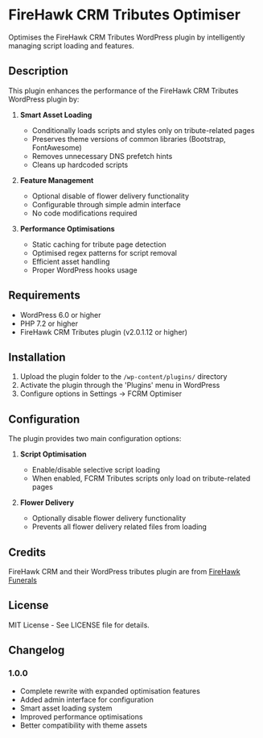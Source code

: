 # FireHawk CRM Tributes Optimiser

Optimises the FireHawk CRM Tributes WordPress plugin by intelligently managing script loading and features.

## Description

This plugin enhances the performance of the FireHawk CRM Tributes WordPress plugin by:

1. **Smart Asset Loading**
   - Conditionally loads scripts and styles only on tribute-related pages
   - Preserves theme versions of common libraries (Bootstrap, FontAwesome)
   - Removes unnecessary DNS prefetch hints
   - Cleans up hardcoded scripts

2. **Feature Management**
   - Optional disable of flower delivery functionality
   - Configurable through simple admin interface
   - No code modifications required

3. **Performance Optimisations**
   - Static caching for tribute page detection
   - Optimised regex patterns for script removal
   - Efficient asset handling
   - Proper WordPress hooks usage

## Requirements

- WordPress 6.0 or higher
- PHP 7.2 or higher
- FireHawk CRM Tributes plugin (v2.0.1.12 or higher)

## Installation

1. Upload the plugin folder to the `/wp-content/plugins/` directory
2. Activate the plugin through the 'Plugins' menu in WordPress
3. Configure options in Settings → FCRM Optimiser

## Configuration

The plugin provides two main configuration options:

1. **Script Optimisation**
   - Enable/disable selective script loading
   - When enabled, FCRM Tributes scripts only load on tribute-related pages

2. **Flower Delivery**
   - Optionally disable flower delivery functionality
   - Prevents all flower delivery related files from loading

## Credits

FireHawk CRM and their WordPress tributes plugin are from [FireHawk Funerals](https://firehawkfunerals.com)

## License

MIT License - See LICENSE file for details.

## Changelog

### 1.0.0
- Complete rewrite with expanded optimisation features
- Added admin interface for configuration
- Smart asset loading system
- Improved performance optimisations
- Better compatibility with theme assets